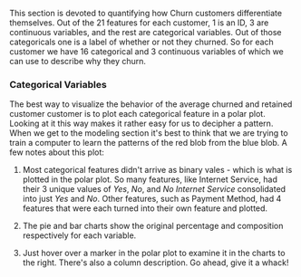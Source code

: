 This section is devoted to quantifying how Churn customers differentiate themselves. Out of the 21 features for each customer, 1 is an ID, 3 are continuous variables, and the rest are categorical variables. Out of those categoricals one is a label of whether or not they churned. So for each customer we have 16 categorical and 3 continuous variables of which we can use to describe why they churn.

### Categorical Variables
The best way to visualize the behavior of the average churned and retained customer customer is to plot each categorical feature in a polar plot. Looking at it this way makes it rather easy for us to decipher a pattern. When we get to the modeling section it's best to think that we are trying to train a computer to learn the patterns of the red blob from the blue blob. A few notes about this plot:

1) Most categorical features didn't arrive as binary vales - which is what is plotted in the polar plot. So many features, like Internet Service, had their 3 unique values of _Yes_, _No_, and _No Internet Service_ consolidated into just _Yes_ and _No_. Other features, such as Payment Method, had 4 features that were each turned into their own feature and plotted.

2) The pie and bar charts show the original percentage and composition respectively for each variable.

3) Just hover over a marker in the polar plot to examine it in the charts to the right. There's also a column description. Go ahead, give it a whack!
